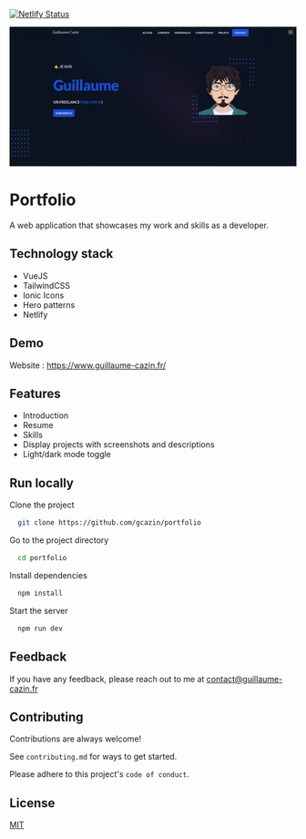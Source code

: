 [![Netlify Status](https://api.netlify.com/api/v1/badges/8789a72a-eaf2-4390-a329-c006674c525f/deploy-status)](https://app.netlify.com/sites/guillaume-cazin/deploys)

![Home page](/public/images/misc/homepage.webp)

# Portfolio

A web application that showcases my work and skills as a developer.

## Technology stack

- VueJS
- TailwindCSS
- Ionic Icons
- Hero patterns
- Netlify

## Demo

Website  : https://www.guillaume-cazin.fr/
## Features

- Introduction
- Resume
- Skills
- Display projects with screenshots and descriptions
- Light/dark mode toggle


## Run locally

Clone the project

```bash
  git clone https://github.com/gcazin/portfolio
```

Go to the project directory

```bash
  cd portfolio
```

Install dependencies

```bash
  npm install
```

Start the server

```bash
  npm run dev
```


## Feedback

If you have any feedback, please reach out to me at contact@guillaume-cazin.fr


## Contributing

Contributions are always welcome!

See `contributing.md` for ways to get started.

Please adhere to this project's `code of conduct`.
## License

[MIT](https://choosealicense.com/licenses/mit/)
